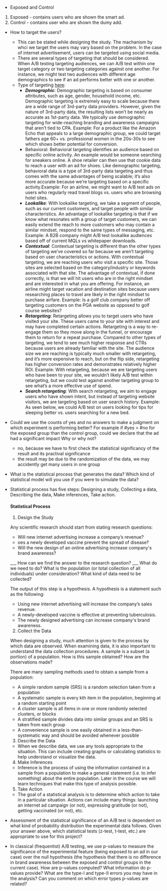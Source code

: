 - Exposed and Control 

1. Exposed - contains users who are shown the smart ad.
2. Control - contains user who are shown the dumy add. 

- How to target the users? 
  - This can be stated while designing the study. The machanism by whci we target the users may vary based on the problem. In the case of internet advertisement, users can be targeted using social media. 
  - There are several types of targeting that should be considered. When A/B testing targeting audiences, we can A/B test within one target category or two targeting categories against one another. For instance, we might test two audiences with different age demographics to see if an ad performs better with one or another.
  - Type of targeting [here](https://www.3qdept.com/blog/display-targeting-fundamentals-ab-test-determine-ideal-audience/): 
    - ***Demographic***: Demographic targeting is based on consumer attributes, such as age, gender, household income, etc. Demographic targeting is extremely easy to scale because there are a wide range of 3rd-party data providers. However, given the nature of 3rd-party data, the resulting lists won’t be nearly as accurate as 1st-party data. We typically use demographic targeting for wide-reaching branding and awareness campaigns that aren’t tied to CPA. Example: For a product like the Amazon Echo that appeals to a large demographic group, we could target fathers age 60+ vs. professional women in the 20s-30s to see which shows better potential for conversion.
    - Behavioral: Behavioral targeting identifies an audience based on specific online activity. An example would be someone searching for sneakers online. A shoe retailer can then use that cookie data to reach a user with an ad for shoes. Like demographic targeting, behavioral data is a type of 3rd-party data targeting and thus comes with the same advantages of being scalable; it’s also more accurate because we’re targeting based on a specific activity.Example: For an airline, we might want to A/B test ads on users who regularly read travel blogs vs. users who are browsing hotel sites.
    - ***Lookalike***: With lookalike targeting, we take a segment of people, such as our current customers, and target people with similar characteristics. An advantage of lookalike targeting is that if we know what resonates with a group of target customers, we can easily extend the reach to more customers who may contain a similar mindset, respond to the same types of messaging, etc. Example: A B2B company might A/B test lookalike audiences based off of current MQLs vs whitepaper downloads.
    - ***Contextual***: Contextual targeting is different than the other types of targeting we’ve covered so far because we aren’t targeting based on user characteristics or actions. With contextual targeting, we are reaching users who visit a specific site. Those sites are selected based on the category/industry or keywords associated with that site. The advantage of contextual, if done correctly, is that we will hit users who are in the right mindset and are interested in what you are offering. For instance, an airline might target vacation and destination sites because users researching places to travel are likely in the right mindset to purchase airfare. Example: Is a golf club company better off targeting customers on the PGA website as opposed to golf course websites?
    - ***Retargeting***: Retargeting allows you to target users who have visited your site. These users came to your site with interest and may have completed certain actions. Retargeting is a way to re-engage them so they move along in the funnel, or encourage them to return for a repeat purchase. Compared to other types of targeting, we tend to see much higher response and CTRs because users are already familiar with the site. The audience size we are reaching is typically much smaller with retargeting, and it’s more expensive to reach, but on the flip side, retargeting has higher conversion rates and demonstrates relatively higher ROI. Example: With retargeting, because we are targeting users who have been to your site, we wouldn’t likely A/B test within retargeting, but we could test against another targeting group to see what’s a more effective use of spend.
    - ***Search retargeting***: With search retargeting, we aim to engage users who have shown intent, but instead of targeting website visitors, we are targeting based on user search history. Example: As seen below, we could A/B test on users looking for tips for sleeping better vs. users searching for a new bed.
- Could we use the counts of yes and no answers to make a judgment on which experiment is performing better? For example if #yes > #no for the exposed group than the control group, could we declare that the ad had a significant impact Why or why not?

    - no, because we have to first check the statistical significancy of the result and its practival significance 
    - the result may be due to the randomization of the data, we may accidently get many users in one group

- What is the statistical process that generates the data? Which kind of statistical model will you use if you were to simulate the data?

- Statistical process has five steps: Designing a study, Collecting a data, Describing the data, Make inferences, Take action. 

  #### Statistical Process
  1. Design the Study

  Any scientific research should start from stating research questions:
  - Will new internet advertising increase a company’s revenue?
  - oes a newly developed vaccine prevent the spread of disease?
  - Will the new design of an online advertising increase company's brand awareness?

  ___ How can we find the answer to the research question? ___ What do we need to do? What is the population (or total collection of all individuals) under consideration? What kind of data need to be collected?

  The output of this step is a hypothesis. A hypothesis is a statement such as the following:
  - Using new internet advertising will increase the company’s sales revenue.
  - A newly-developed vaccine is effective at preventing tuberculosis.
  - The newly designed advertising can increase company's brand awareness. 

  2. Collect the  Data

  When designing a study, much attention is given to the process by which data are observed. When examining data, it is also important to understand the data collection procedures. A sample is a subset (a portion) of a population. How is this sample obtained? How are the observations made?

  There are many sampling methods used to obtain a sample from a population:

  - A simple random sample (SRS) is a random selection taken from a population
  - A systematic sample is every kth item in the population, beginning at a random starting point
  - A cluster sample is all items in one or more randomly selected clusters, or blocks
  - A stratified sample divides data into similar groups and an SRS is taken from each group
  - A convenience sample is one easily obtained in a less-than-systematic way and should be avoided whenever possible

  3. Describe the Data

  - When we describe data, we use any tools appropriate to the situation. This can include creating graphs or calculating statistics to help understand or visualize the data.

  4. Make Inferences

  - Inference is the process of using the information contained in a sample from a population to make a general statement (i.e. to infer something) about the entire population. Later in the course we will learn techniques that make this type of analysis possible.

  5. Take Action

  - The goal of a statistical analysis is to determine which action to take in a particular situation. Actions can include many things: launching an internet ad campaign (or not), expressing gratitude (or not), getting vaccinated (or not), etc.

- Assessment of the statistical significance of an A/B test is dependent on what kind of probability distribution the experimental data follows. Given your answer above, which statistical tests (z-test, t-test, etc.) are appropriate to use for this project?


- In classical (frequentist) A/B testing, we use p-values to measure the significance of the experimental feature (being exposed to an ad in our case)  over the null hypothesis (the hypothesis that there is no difference in brand awareness between the exposed and control groups in the current case). How are p-values computed? What information do p-values provide? What are the  type-I and type-II errors you may have in the analysis? Can you comment on which error types p-values are related?
